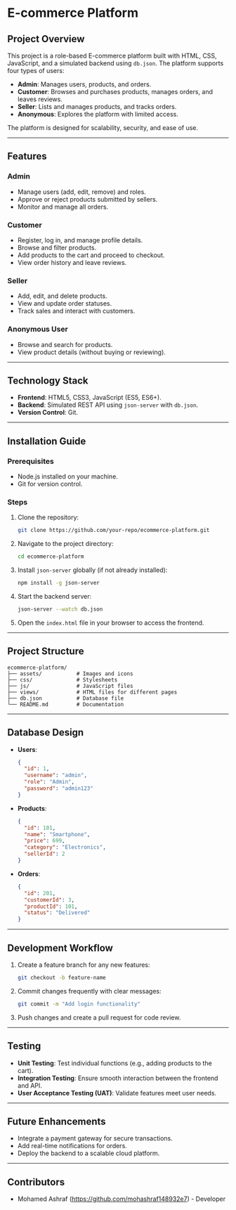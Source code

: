 # E-commerce Platform

## Project Overview
This project is a role-based E-commerce platform built with HTML, CSS, JavaScript, and a simulated backend using `db.json`. The platform supports four types of users:

- **Admin**: Manages users, products, and orders.
- **Customer**: Browses and purchases products, manages orders, and leaves reviews.
- **Seller**: Lists and manages products, and tracks orders.
- **Anonymous**: Explores the platform with limited access.

The platform is designed for scalability, security, and ease of use.

---

## Features
### Admin
- Manage users (add, edit, remove) and roles.
- Approve or reject products submitted by sellers.
- Monitor and manage all orders.

### Customer
- Register, log in, and manage profile details.
- Browse and filter products.
- Add products to the cart and proceed to checkout.
- View order history and leave reviews.

### Seller
- Add, edit, and delete products.
- View and update order statuses.
- Track sales and interact with customers.

### Anonymous User
- Browse and search for products.
- View product details (without buying or reviewing).

---

## Technology Stack
- **Frontend**: HTML5, CSS3, JavaScript (ES5, ES6+).
- **Backend**: Simulated REST API using `json-server` with `db.json`.
- **Version Control**: Git.

---

## Installation Guide
### Prerequisites
- Node.js installed on your machine.
- Git for version control.

### Steps
1. Clone the repository:
   ```bash
   git clone https://github.com/your-repo/ecommerce-platform.git
   ```
2. Navigate to the project directory:
   ```bash
   cd ecommerce-platform
   ```
3. Install `json-server` globally (if not already installed):
   ```bash
   npm install -g json-server
   ```
4. Start the backend server:
   ```bash
   json-server --watch db.json
   ```
5. Open the `index.html` file in your browser to access the frontend.

---

## Project Structure
```
ecommerce-platform/
├── assets/           # Images and icons
├── css/              # Stylesheets
├── js/               # JavaScript files
├── views/            # HTML files for different pages
├── db.json           # Database file
└── README.md         # Documentation
```

---

## Database Design
- **Users**:
  ```json
  {
    "id": 1,
    "username": "admin",
    "role": "Admin",
    "password": "admin123"
  }
  ```
- **Products**:
  ```json
  {
    "id": 101,
    "name": "Smartphone",
    "price": 699,
    "category": "Electronics",
    "sellerId": 2
  }
  ```
- **Orders**:
  ```json
  {
    "id": 201,
    "customerId": 3,
    "productId": 101,
    "status": "Delivered"
  }
  ```

---

## Development Workflow
1. Create a feature branch for any new features:
   ```bash
   git checkout -b feature-name
   ```
2. Commit changes frequently with clear messages:
   ```bash
   git commit -m "Add login functionality"
   ```
3. Push changes and create a pull request for code review.

---

## Testing
- **Unit Testing**: Test individual functions (e.g., adding products to the cart).
- **Integration Testing**: Ensure smooth interaction between the frontend and API.
- **User Acceptance Testing (UAT)**: Validate features meet user needs.

---

## Future Enhancements
- Integrate a payment gateway for secure transactions.
- Add real-time notifications for orders.
- Deploy the backend to a scalable cloud platform.

---

## Contributors
- Mohamed Ashraf (https://github.com/mohashraf148932e7) - Developer
